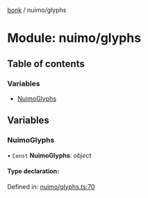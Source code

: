 [bonk](../README.md) / nuimo/glyphs

# Module: nuimo/glyphs

## Table of contents

### Variables

- [NuimoGlyphs](nuimo_glyphs.md#nuimoglyphs)

## Variables

### NuimoGlyphs

• `Const` **NuimoGlyphs**: *object*

#### Type declaration:

Defined in: [nuimo/glyphs.ts:70](https://github.com/expandrew/media-cube/blob/d151821/bonk/src/devices/nuimo/glyphs.ts#L70)
